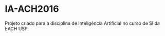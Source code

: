 # IA-ACH2016
Projeto criado para a disciplina de Inteligência Artificial no curso de SI da EACH USP. 
